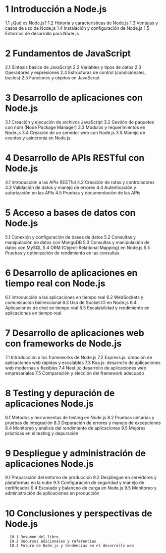 # 1 Introducción a Node.js
   1.1 ¿Qué es Node.js?
   1.2 Historia y características de Node.js
   1.3 Ventajas y casos de uso de Node.js
   1.4 Instalación y configuración de Node.js
   1.5 Entornos de desarrollo para Node.js

# 2 Fundamentos de JavaScript
   2.1 Sintaxis básica de JavaScript
   2.2 Variables y tipos de datos
   2.3 Operadores y expresiones
   2.4 Estructuras de control (condicionales, bucles)
   2.5 Funciones y objetos en JavaScript

# 3 Desarrollo de aplicaciones con Node.js
   3.1 Creación y ejecución de archivos JavaScript
   3.2 Gestión de paquetes con npm (Node Package Manager)
   3.3 Módulos y requerimientos en Node.js
   3.4 Creación de un servidor web con Node.js
   3.5 Manejo de eventos y asincronía en Node.js

# 4 Desarrollo de APIs RESTful con Node.js
   4.1 Introducción a las APIs RESTful
   4.2 Creación de rutas y controladores
   4.3 Validación de datos y manejo de errores
   4.4 Autenticación y autorización en las APIs
   4.5 Pruebas y documentación de las APIs

# 5 Acceso a bases de datos con Node.js
   5.1 Conexión y configuración de bases de datos
   5.2 Consultas y manipulación de datos con MongoDB
   5.3 Consultas y manipulación de datos con MySQL
   5.4 ORM (Object-Relational Mapping) en Node.js
   5.5 Pruebas y optimización de rendimiento en las consultas

# 6 Desarrollo de aplicaciones en tiempo real con Node.js
   6.1 Introducción a las aplicaciones en tiempo real
   6.2 WebSockets y comunicación bidireccional
   6.3 Uso de Socket.IO en Node.js
   6.4 Aplicaciones de chat en tiempo real
   6.5 Escalabilidad y rendimiento en aplicaciones en tiempo real

# 7 Desarrollo de aplicaciones web con frameworks de Node.js
   7.1 Introducción a los frameworks de Node.js
   7.2 Express.js: creación de aplicaciones web rápidas y escalables
   7.3 Koa.js: desarrollo de aplicaciones web modernas y flexibles
   7.4 Nest.js: desarrollo de aplicaciones web empresariales
   7.5 Comparación y elección del framework adecuado

# 8 Testing y depuración de aplicaciones Node.js
   8.1 Métodos y herramientas de testing en Node.js
   8.2 Pruebas unitarias y pruebas de integración
   8.3 Depuración de errores y manejo de excepciones
   8.4 Monitoreo y análisis del rendimiento de aplicaciones
   8.5 Mejores prácticas en el testing y depuración

# 9 Despliegue y administración de aplicaciones Node.js
   9.1 Preparación del entorno de producción
   9.2 Despliegue en servidores y plataformas en la nube
   9.3 Configuración de seguridad y manejo de certificados
   9.4 Escalado y balanceo de carga en Node.js
   9.5 Monitoreo y administración de aplicaciones en producción

# 10 Conclusiones y perspectivas de Node.js
      10.1 Resumen del libro
      10.2 Recursos adicionales y referencias
      10.3 Futuro de Node.js y tendencias en el desarrollo web

